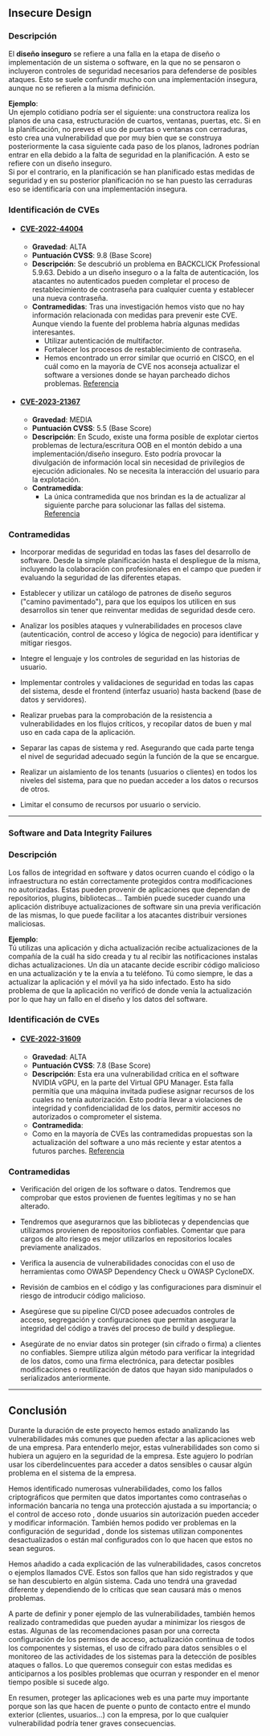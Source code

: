 ##  Insecure Design 
###  Descripción 
El **diseño inseguro** se refiere a una falla en la etapa de diseño o implementación de un sistema o software, en la que no se pensaron o incluyeron controles de seguridad necesarios para defenderse de posibles ataques.
Esto se suele confundir mucho con una implementación insegura, aunque no se refieren a la misma definición.

**Ejemplo**:  
Un ejemplo cotidiano podría ser el siguiente: una constructora realiza los planos de una casa, estructuración de cuartos, ventanas, puertas, etc. Si en la planificación, no preves el uso de puertas o ventanas con cerraduras, esto crea una vulnerabilidad que por muy bien que se construya posteriormente la casa siguiente cada paso de los planos, ladrones podrían entrar en ella debido a la falta de seguridad en la planificación. A esto se refiere con un diseño inseguro.  
Si por el contrario, en la planificación se han planificado estas medidas de seguridad y en su posterior planificación no se han puesto las cerraduras eso se identificaría con una implementación insegura.  

### Identificación de CVEs
+ ####  [CVE-2022-44004](https://www.cve.org/CVERecord?id=CVE-2022-44004) 
    + **Gravedad**: ALTA  
    + **Puntuación CVSS**: 9.8 (Base Score)  
    + **Descripción**: Se descubrió un problema en BACKCLICK Professional 5.9.63. Debido a un diseño inseguro o a la falta de autenticación, los atacantes no autenticados pueden completar el proceso de restablecimiento de contraseña para cualquier cuenta y establecer una nueva contraseña. 
    + **Contramedidas**: Tras una investigación hemos visto que no hay información relacionada con medidas para prevenir este CVE. Aunque viendo la fuente del problema habría algunas medidas interesantes.
        + Utilizar autenticación de multifactor.
        + Fortalecer los procesos de restablecimiento de contraseña.
        + Hemos encontrado un error similar que ocurrió en CISCO, en el cuál como en la mayoría de CVE nos aconseja actualizar el software a versiones donde se hayan parcheado dichos problemas. [Referencia](https://ostec.blog/es/generico/cve-2024-20419-vulnerabilidad-critica-en-cisco-smart-software-manager/#:~:text=Mitigaci%C3%B3n%20y%20correcci%C3%B3n)



+ #### [CVE-2023-21367](https://www.cve.org/CVERecord?id=CVE-2023-21367)	
    + **Gravedad**: MEDIA  
    + **Puntuación CVSS**: 5.5 (Base Score)  
    + **Descripción**: En Scudo, existe una forma posible de explotar ciertos problemas de lectura/escritura OOB en el montón debido a una implementación/diseño inseguro. Esto podría provocar la divulgación de información local sin necesidad de privilegios de ejecución adicionales. No se necesita la interacción del usuario para la explotación.
    + **Contramedida**:
        + La única contramedida que nos brindan es la de actualizar al siguiente parche para solucionar las fallas del sistema. [Referencia](https://source.android.com/docs/security/bulletin/android-14?hl=es)

###  Contramedidas 
- Incorporar medidas de seguridad en todas las fases del desarrollo de software. Desde la simple planificación hasta el despliegue de la misma, incluyendo la colaboración con profesionales en el campo que pueden ir evaluando la seguridad de las diferentes etapas.

- Establecer y utilizar un catálogo de patrones de diseño seguros ("camino pavimentado"), para que los equipos los utilicen en sus desarrollos sin tener que reinventar medidas de seguridad desde cero.

- Analizar los posibles ataques y vulnerabilidades en procesos clave (autenticación, control de acceso y lógica de negocio) para identificar y mitigar riesgos.

- Integre el lenguaje y los controles de seguridad en las historias de usuario.

- Implementar controles y validaciones de seguridad en todas las capas del sistema, desde el frontend (interfaz usuario) hasta backend (base de datos y servidores).

- Realizar pruebas para la comprobación de la resistencia a vulnerabilidades en los flujos críticos, y recopilar datos de buen y mal uso en cada capa de la aplicación.

- Separar las capas de sistema y red. Asegurando que cada parte tenga el nivel de seguridad adecuado según la función de la que se encargue. 

- Realizar un aislamiento de los tenants (usuarios o clientes) en todos los niveles del sistema, para que no puedan acceder a los datos o recursos de otros.

- Limitar el consumo de recursos por usuario o servicio.      

****

### Software and Data Integrity Failures

###  Descripción 

Los fallos de integridad en software y datos ocurren cuando el código o la infraestructura no están correctamente protegidos contra modificaciones no autorizadas. Estas pueden provenir de aplicaciones que dependan de repositorios, plugins, bibliotecas... También puede suceder cuando una aplicación distribuye actualizaciones de software sin una previa verificación de las mismas, lo que puede facilitar a los atacantes distribuir versiones maliciosas.   

**Ejemplo**:  
Tú utilizas una aplicación y dicha actualización recibe actualizaciones de la compañía de la cuál ha sido creada y tu al recibir las notificaciones instalas dichas actualizaciones. Un día un atacante decide escribir código malicioso en una actualización y te la envía a tu teléfono. Tú como siempre, le das a actualizar la aplicación y el móvil ya ha sido infectado. Esto ha sido problema de que la aplicación no verificó de donde venía la actualización por lo que hay un fallo en el diseño y los datos del software. 

### Identificación de CVEs
+ #### [CVE-2022-31609](https://www.cve.org/CVERecord?id=CVE-2022-31609)
    + **Gravedad**: ALTA   
    + **Puntuación CVSS**: 7.8 (Base Score)  
    + **Descripción**: Esta era una vulnerabilidad crítica en el software NVIDIA vGPU, en la parte del Virtual GPU Manager. Esta falla permitía que una máquina invitada pudiese asignar recursos de los cuales no tenía autorización. Esto podría llevar a violaciones de integridad y confidencialidad de los datos, permitir accesos no autorizados o comprometer el sistema.
    + **Contramedida**: 
     + Como en la mayoría de CVEs las contramedidas propuestas son la actualización del software a uno más reciente y estar atentos a futuros parches. [Referencia](https://nvidia.custhelp.com/app/answers/detail/a_id/5383)

###  Contramedidas 
- Verificación del origen de los software o datos. Tendremos que comprobar que estos provienen de fuentes legítimas y no se han alterado.

- Tendremos que asegurarnos que las bibliotecas y dependencias que utilizamos provienen de repositorios confiables. Comentar que para cargos de alto riesgo es mejor utilizarlos en repositorios locales previamente analizados.

- Verifica la ausencia de vulnerabilidades conocidas con el uso de herramientas como OWASP Dependency Check u OWASP CycloneDX.

- Revisión de cambios en el código y las configuraciones para disminuir el riesgo de introducir código malicioso. 

- Asegúrese que su pipeline CI/CD posee adecuados controles de acceso, segregación y configuraciones que permitan asegurar la integridad del código a través del proceso de build y despliegue.

- Asegúrate de no enviar datos sin proteger (sin cifrado o firma) a clientes no confiables. Siempre utiliza algún método para verificar la integridad de los datos, como una firma electrónica, para detectar posibles modificaciones o reutilización de datos que hayan sido manipulados o serializados anteriormente.

****

## Conclusión

Durante la duración de este proyecto hemos estado analizando las vulnerabilidades más comunes que pueden afectar a las aplicaciones web de una empresa. Para entenderlo mejor, estas vulnerabilidades son como si hubiera un agujero en la seguridad de la empresa. Este agujero lo podrían usar los ciberdelincuentes para acceder a datos sensibles o causar algún problema en el sistema de la empresa.  

Hemos identificado numerosas vulnerabilidades, como los fallos criptográficos que permiten que datos importantes como contraseñas o información bancaria no tenga una protección ajustada a su importancia; o el control de acceso roto , donde usuarios sin autorización pueden acceder y modificar información. También hemos podido ver problemas en la configuración de seguridad , donde los sistemas utilizan componentes desactualizados o están mal configurados con lo que hacen que estos no sean seguros. 

Hemos añadido a cada explicación de las vulnerabilidades, casos concretos o ejemplos llamados CVE. Estos son fallos que han sido registrados y que se han descubierto en algún sistema. Cada uno tendrá una gravedad diferente y dependiendo de lo críticas que sean causará más o menos problemas.

A parte de definir y poner ejemplo de las vulnerabilidades, también hemos realizado contramedidas que pueden ayudar a minimizar los riesgos de estas. Algunas de las recomendaciones pasan por una correcta configuración de los permisos de acceso, actualización continua de todos los componentes y sistemas, el uso de cifrado para datos sensibles o el monitoreo de las actividades de los sistemas para la detección de posibles ataques o fallos. Lo que queremos conseguir con estas medidas es anticiparnos a los posibles problemas que ocurran y responder en el menor tiempo posible si sucede algo.

En resumen, proteger las aplicaciones web es una parte muy importante porque son las que hacen de puente o punto de contacto entre el mundo exterior (clientes, usuarios...) con la empresa, por lo que cualquier vulnerabilidad podría tener graves consecuencias.
